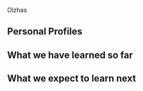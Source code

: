 Olzhas

## Personal Profiles




## What we have learned so far





## What we expect to learn next






